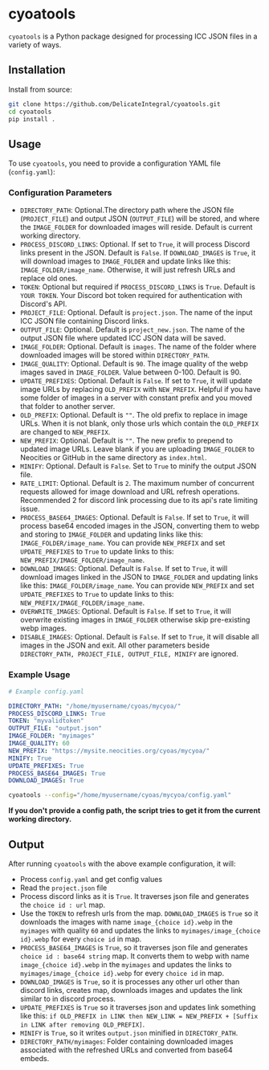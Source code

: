 # cyoatools

`cyoatools` is a Python package designed for processing ICC JSON files in a variety of ways.

## Installation

Install from source:

```bash
git clone https://github.com/DelicateIntegral/cyoatools.git
cd cyoatools
pip install .
```

## Usage

To use `cyoatools`, you need to provide a configuration YAML file (`config.yaml`):

### Configuration Parameters

- `DIRECTORY_PATH`: Optional.The directory path where the JSON file (`PROJECT_FILE`) and output JSON (`OUTPUT_FILE`) will be stored, and where the `IMAGE_FOLDER` for downloaded images will reside. Default is current working directory.
- `PROCESS_DISCORD_LINKS`: Optional. If set to `True`, it will process Discord links present in the JSON. Default is `False`. If `DOWNLOAD_IMAGES` is `True`, it will download images to `IMAGE_FOLDER` and update links like this: `IMAGE_FOLDER/image_name`. Otherwise, it will just refresh URLs and replace old ones.
- `TOKEN`: Optional but required if `PROCESS_DISCORD_LINKS` is `True`. Default is `YOUR TOKEN`. Your Discord bot token required for authentication with Discord's API.
- `PROJECT_FILE`: Optional. Default is `project.json`. The name of the input ICC JSON file containing Discord links.
- `OUTPUT_FILE`: Optional. Default is `project_new.json`. The name of the output JSON file where updated ICC JSON data will be saved.
- `IMAGE_FOLDER`: Optional. Default is `images`. The name of the folder where downloaded images will be stored within `DIRECTORY_PATH`.
- `IMAGE_QUALITY`: Optional. Default is `90`. The image quality of the webp images saved in `IMAGE_FOLDER`. Value between 0-100. Default is 90.
- `UPDATE_PREFIXES`: Optional. Default is `False`. If set to `True`, it will update image URLs by replacing `OLD_PREFIX` with `NEW_PREFIX`. Helpful if you have some folder of images in a server with constant prefix and you moved that folder to another server.
- `OLD_PREFIX`: Optional. Default is `""`. The old prefix to replace in image URLs. When it is not blank, only those urls which contain the `OLD_PREFIX` are changed to `NEW_PREFIX`.
- `NEW_PREFIX`: Optional. Default is `""`. The new prefix to prepend to updated image URLs. Leave blank if you are uploading `IMAGE_FOLDER` to Neocities or GitHub in the same directory as `index.html`.
- `MINIFY`: Optional. Default is `False`. Set to `True` to minify the output JSON file.
- `RATE_LIMIT`: Optional. Default is `2`. The maximum number of concurrent requests allowed for image download and URL refresh operations. Recommended 2 for discord link processing due to its api's rate limiting issue.
- `PROCESS_BASE64_IMAGES`: Optional. Default is `False`. If set to `True`, it will process base64 encoded images in the JSON, converting them to webp and storing to `IMAGE_FOLDER` and updating links like this: `IMAGE_FOLDER/image_name`.  You can provide `NEW_PREFIX` and set `UPDATE_PREFIXES` to `True` to update links to this: `NEW_PREFIX/IMAGE_FOLDER/image_name`.
- `DOWNLOAD_IMAGES`: Optional. Default is `False`. If set to `True`, it will download images linked in the JSON to `IMAGE_FOLDER` and updating links like this: `IMAGE_FOLDER/image_name`. You can provide `NEW_PREFIX` and set `UPDATE_PREFIXES` to `True` to update links to this: `NEW_PREFIX/IMAGE_FOLDER/image_name`.
- `OVERWRITE_IMAGES`: Optional. Default is `False`. If set to `True`, it will overwrite existing images in `IMAGE_FOLDER` otherwise skip pre-existing webp images.
- `DISABLE_IMAGES`: Optional. Default is `False`. If set to `True`, it will disable all images in the JSON and exit. All other parameters beside `DIRECTORY_PATH, PROJECT_FILE, OUTPUT_FILE, MINIFY` are ignored.

### Example Usage

```yaml
# Example config.yaml

DIRECTORY_PATH: "/home/myusername/cyoas/mycyoa/"
PROCESS_DISCORD_LINKS: True
TOKEN: "myvalidtoken"
OUTPUT_FILE: "output.json"
IMAGE_FOLDER: "myimages"
IMAGE_QUALITY: 60
NEW_PREFIX: "https://mysite.neocities.org/cyoas/mycyoa/"
MINIFY: True
UPDATE_PREFIXES: True
PROCESS_BASE64_IMAGES: True
DOWNLOAD_IMAGES: True
```

```bash
cyoatools --config="/home/myusername/cyoas/mycyoa/config.yaml"
```

**If you don't provide a config path, the script tries to get it from the current working directory.**

## Output

After running `cyoatools` with the above example configuration, it will:

- Process `config.yaml` and get config values
- Read the `project.json` file
- Process discord links as it is `True`. It traverses json file and generates the `choice id : url` map.
- Use the `TOKEN` to refresh urls from the map. `DOWNLOAD_IMAGES` is `True` so it downloads the images with name `image_{choice id}.webp` in the `myimages` with quality `60` and updates the links to `myimages/image_{choice id}.webp` for every `choice id` in map.
- `PROCESS_BASE64_IMAGES` is `True`, so it traverses json file and generates `choice id : base64 string` map. It converts them to webp with name `image_{choice id}.webp` in the `myimages` and updates the links to `myimages/image_{choice id}.webp` for every `choice id` in map.
- `DOWNLOAD_IMAGES` is `True`, so it is processes any other url other than discord links, creates map, downloads images and updates the link similar to in discord process.
- `UPDATE_PREFIXES` is `True` so it traverses json and updates link something like this: `if OLD_PREFIX in LINK then NEW_LINK = NEW_PREFIX + [Suffix in LINK after removing OLD_PREFIX]`.
- `MINIFY` is `True`, so it writes `output.json` minified in `DIRECTORY_PATH`.
- `DIRECTORY_PATH/myimages`: Folder containing downloaded images associated with the refreshed URLs and converted from base64 embeds.
